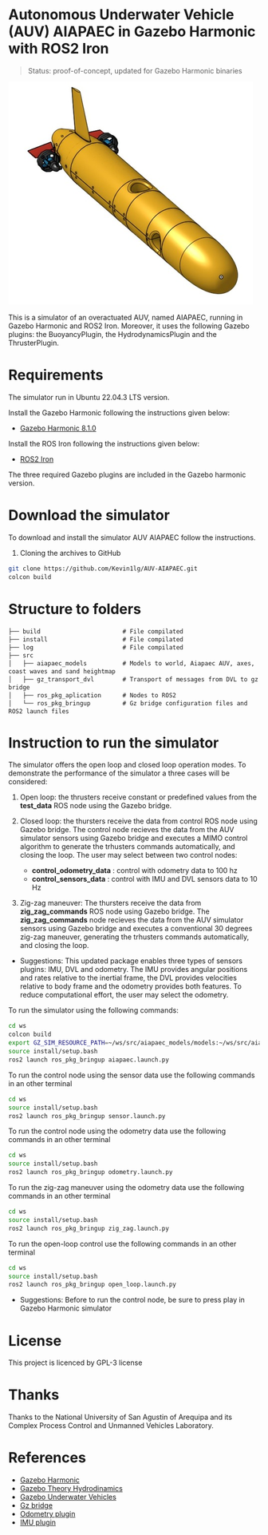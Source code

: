 # Autonomous Underwater Vehicle (AUV) AIAPAEC in Gazebo Harmonic with ROS2 Iron

> Status: proof-of-concept, updated for Gazebo Harmonic binaries

![AIAPAEC AUV](images/aiapaec.jpg)

This is a simulator of an overactuated AUV, named AIAPAEC, running in Gazebo Harmonic and ROS2 Iron. Moreover, it uses the following Gazebo plugins: the BuoyancyPlugin, the HydrodynamicsPlugin and the ThrusterPlugin.


# Requirements

The simulator run in Ubuntu 22.04.3 LTS version.

Install the Gazebo Harmonic following the instructions given below: 
* [Gazebo Harmonic 8.1.0](https://gazebosim.org/docs/harmonic/install)

Install the ROS Iron following the instructions given below:
* [ROS2 Iron](https://docs.ros.org/en/iron/index.html)

The three required Gazebo plugins are included in the Gazebo harmonic version.

# Download the simulator

To download and install the simulator AUV AIAPAEC follow the instructions.

1. Cloning the archives to GitHub

~~~bash
git clone https://github.com/Kevin1lg/AUV-AIAPAEC.git
colcon build
~~~

# Structure to folders

    ├── build                       # File compilated
    ├── install                     # File compilated
    ├── log                         # File compilated
    ├── src                         
    │   ├── aiapaec_models          # Models to world, Aiapaec AUV, axes, coast waves and sand heightmap
    │   ├── gz_transport_dvl        # Transport of messages from DVL to gz bridge
    │   ├── ros_pkg_aplication      # Nodes to ROS2
    │   └── ros_pkg_bringup         # Gz bridge configuration files and ROS2 launch files 
    
# Instruction to run the simulator

The simulator offers the open loop and closed loop operation modes. To demonstrate the performance of the simulator a three cases will be considered:

1. Open loop: the thrusters receive constant or predefined values from the **test_data** ROS node using the Gazebo bridge.

2. Closed loop: the thursters receive the data from control ROS node using Gazebo bridge. The control node recieves the data from the AUV simulator sensors using Gazebo bridge and executes a MIMO control algorithm to generate the trhusters commands automatically, and closing the loop. The user may select between two control nodes:

    - **control_odometry_data** : control with odometry data to 100 hz
    - **control_sensors_data** : control with IMU and DVL sensors data to 10 Hz

3. Zig-zag maneuver: The thursters receive the data from **zig_zag_commands** ROS node using Gazebo bridge. The **zig_zag_commands** node recieves the data from the AUV simulator sensors using Gazebo bridge and executes a conventional 30 degrees zig-zag maneuver, generating the trhusters commands automatically, and closing the loop. 

* Suggestions: This updated package enables three types of sensors plugins: IMU, DVL and odometry. The IMU provides angular positions and rates relative to the inertial frame, the DVL provides velocities relative to body frame and the odometry provides both features. To reduce computational effort, the user may select the odometry. 

To run the simulator using the following commands:

~~~bash
cd ws
colcon build
export GZ_SIM_RESOURCE_PATH=~/ws/src/aiapaec_models/models:~/ws/src/aiapaec_models/worlds
source install/setup.bash
ros2 launch ros_pkg_bringup aiapaec.launch.py
~~~

To run the control node using the sensor data use the following commands in an other terminal
~~~bash
cd ws
source install/setup.bash
ros2 launch ros_pkg_bringup sensor.launch.py
~~~
To run the control node using the odometry data use the following commands in an other terminal
~~~bash
cd ws
source install/setup.bash
ros2 launch ros_pkg_bringup odometry.launch.py
~~~
To run the zig-zag maneuver using the odometry data use the following commands in an other terminal
~~~bash
cd ws
source install/setup.bash
ros2 launch ros_pkg_bringup zig_zag.launch.py
~~~
To run the open-loop control use the following commands in an other terminal
~~~bash
cd ws
source install/setup.bash
ros2 launch ros_pkg_bringup open_loop.launch.py
~~~

* Suggestions: Before to run the control node, be sure to press play in Gazebo Harmonic simulator

# License

This project is licenced by GPL-3 license

# Thanks

Thanks to the National University of San Agustin of Arequipa and its Complex Process Control and Unmanned Vehicles Laboratory.

# References

* [Gazebo Harmonic](https://gazebosim.org/docs/harmonic)
* [Gazebo Theory Hydrodinamics](https://gazebosim.org/api/sim/8/theory_hydrodynamics.html) 
* [Gazebo Underwater Vehicles](https://gazebosim.org/api/sim/8/underwater_vehicles.html) 
* [Gz bridge](https://github.com/gazebosim/ros_gz/tree/ros2/ros_gz_bridge) 
* [Odometry plugin](https://gazebosim.org/api/sim/8/classgz_1_1sim_1_1systems_1_1OdometryPublisher.html)
* [IMU plugin](https://gazebosim.org/api/sim/8/classgz_1_1sim_1_1systems_1_1Imu.html)



